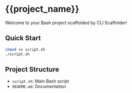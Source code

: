 # {{project_name}}

Welcome to your Bash project scaffolded by CLI Scaffolder!

## Quick Start

```bash
chmod +x script.sh
./script.sh
```

## Project Structure

- `script.sh`: Main Bash script
- `README.md`: Documentation
